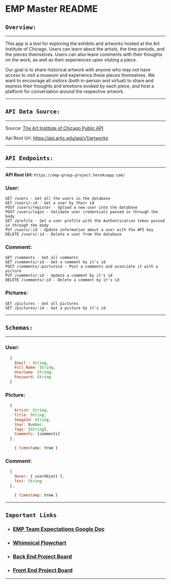# EMP Master README

## `Overview:`

---

This app is a tool for exploring the exhibits and artworks hosted at the Art Institute of Chicago. Users can learn about the artists, the time periods, and the pieces themselves. Users can also leave comments with their thoughts on the work, as well as their experiences upon visiting a piece.

Our goal is to share historical artwork with anyone who may not have access to visit a museum and experience these pieces themselves. We want to encourage all visitors (both in-person and virtual) to share and express their thoughts and emotions evoked by each piece, and host a platform for conversation around the respective artwork.

---

## `API Data Source:`

---

Source: [The Art Institute of Chicago Public API](https://www.artic.edu/open-access/public-api)

Api Root Url: https://api.artic.edu/api/v1/artworks

---

## `API Endpoints:`

---

**API Root Url:** `https://emp-group-project.herokuapp.com/`

### User:

```
GET /users - Get all the users in the database
GET /users/:id - Get a user by their id
POST /users/register - Upload a new user into the database
POST /users/login - Validate user credentials passed in through the body
GET /profile - Get a user profile with the Authentication token passed in through the body
PUT /users/:id - Update information about a user with the API key
DELETE /users/:id - Delete a user from the database
```

### Comment:
```
GET /comments - Get all comments
GET /comments/:id - Get a comment by it's id
POST /comments/:pictureid - Post a comments and associate it with a picture
PUT /comments/:id - Update a comment by it's id
DELETE /comments/:id - Delete a comment by it's id
```

### Pictures:
```
GET /pictures - Get all pictures
GET /pictures/:id - Get a picture by it's id
```

---

## `Schemas:`

---

### User:

```javascript
  {
    Email : String,
    Full_Name: String,
    Username: String,
    Password: String
  }
```

### Picture:

```javascript
  {
    Artist: String,
    Title: String,
    ImageId: String,
    Year: Number,
    Tags: [String],
    Comments: [comments]
  },

    { timestamp: true }
```

### Comment:

```javascript
  {
    Owner: { userObject },
    Text: String
  },

    { timestamp: true }
```

---

## `Important Links`

- ### [EMP Team Expectations Google Doc](https://docs.google.com/document/d/1bGwMuPmrwVGNWlPxbOGGk54fBWZk22zdcrrTcyDf9JA/edit)
- ### [Whimsical Flowchart](https://whimsical.com/emp-project-8-virtual-art-institute-of-chicago-XUUhQQoKXsa77UkSPqMy4F)
- ### [Back End Project Board](https://github.com/mraznick/emp-back-end/projects?type=new)
- ### [Front End Project Board](https://github.com/mraznick/emp-front-end/projects?type=new)

---
